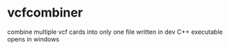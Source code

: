 # vcfcombiner
combine multiple vcf cards into only one file
written in dev C++
executable opens in windows
